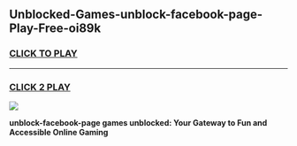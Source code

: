 
## Unblocked-Games-unblock-facebook-page-Play-Free-oi89k
<h3>
<a href="https://premium76.site?title=unblock-facebook-page&ref=21A">CLICK TO PLAY</a></h3>
<hr>

<h3>
<a href="https://premium76.site?title=unblock-facebook-page&ref=21A">CLICK 2 PLAY</a>
  
</h3>

<a href="https://premium76.site?title=unblock-facebook-page&ref=21A"><img src="https://clearcache.store/games.png"></a>


**unblock-facebook-page games unblocked: Your Gateway to Fun and Accessible Online Gaming**
